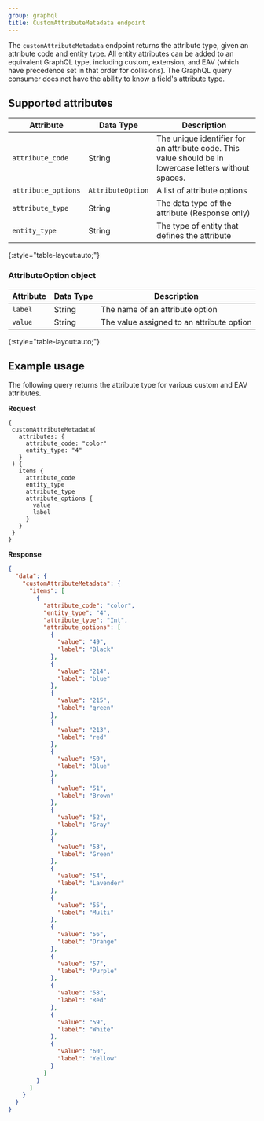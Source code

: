 ```yaml
---
group: graphql
title: CustomAttributeMetadata endpoint
---
```


The `customAttributeMetadata` endpoint returns the attribute type, given an attribute code and entity type. All entity attributes can be added to an equivalent GraphQL type, including custom, extension, and EAV (which have precedence set in that order for collisions). The GraphQL query consumer does not have the ability to know a field's attribute type.

## Supported attributes

Attribute |  Data Type | Description
--- | --- | ---
`attribute_code` | String | The unique identifier for an attribute code. This value should be in lowercase letters without spaces.
`attribute_options` | `AttributeOption` | A list of attribute options
`attribute_type` | String | The data type of the attribute (Response only)
`entity_type` | String | The type of entity that defines the attribute
{:style="table-layout:auto;"}

### AttributeOption object

Attribute |  Data Type | Description
--- | --- | ---
`label` | String | The name of an attribute option
`value` | String | The value assigned to an attribute option
{:style="table-layout:auto;"}

## Example usage

The following query returns the attribute type for various custom and EAV attributes.

**Request**

```text
{
 customAttributeMetadata(
   attributes: {
     attribute_code: "color"
     entity_type: "4"
   }
 ) {
   items {
     attribute_code
     entity_type
     attribute_type
     attribute_options {
       value
       label
     }
   }
 }
}
```

**Response**

```json
{
  "data": {
    "customAttributeMetadata": {
      "items": [
        {
          "attribute_code": "color",
          "entity_type": "4",
          "attribute_type": "Int",
          "attribute_options": [
            {
              "value": "49",
              "label": "Black"
            },
            {
              "value": "214",
              "label": "blue"
            },
            {
              "value": "215",
              "label": "green"
            },
            {
              "value": "213",
              "label": "red"
            },
            {
              "value": "50",
              "label": "Blue"
            },
            {
              "value": "51",
              "label": "Brown"
            },
            {
              "value": "52",
              "label": "Gray"
            },
            {
              "value": "53",
              "label": "Green"
            },
            {
              "value": "54",
              "label": "Lavender"
            },
            {
              "value": "55",
              "label": "Multi"
            },
            {
              "value": "56",
              "label": "Orange"
            },
            {
              "value": "57",
              "label": "Purple"
            },
            {
              "value": "58",
              "label": "Red"
            },
            {
              "value": "59",
              "label": "White"
            },
            {
              "value": "60",
              "label": "Yellow"
            }
          ]
        }
      ]
    }
  }
}
```
